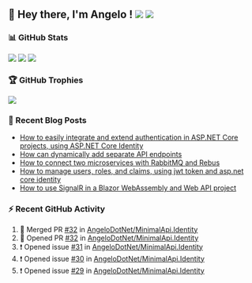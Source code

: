 ## 👋 Hey there, I'm Angelo ! ![](https://img.shields.io/badge/Intel-Core_i5_12th-0071C5?style=for-the-badge&logo=intel&logoColor=white) <a href="https://www.buymeacoffee.com/angelodotnet" target="_blank"><img src="https://img.shields.io/badge/Buy%20Me%20A%20Coffee-FFDD00.svg?style=for-the-badge&logo=Buy-Me-A-Coffee&logoColor=black"></a>

### 📊 GitHub Stats
![](http://github-profile-summary-cards.vercel.app/api/cards/profile-details?username=angelodotnet&theme=default)
![](http://github-profile-summary-cards.vercel.app/api/cards/repos-per-language?username=angelodotnet&theme=default)
![](http://github-profile-summary-cards.vercel.app/api/cards/most-commit-language?username=angelodotnet&theme=default)
<!--
![](http://github-profile-summary-cards.vercel.app/api/cards/stats?username=angelodotnet&theme=default)
![](http://github-profile-summary-cards.vercel.app/api/cards/productive-time?username=angelodotnet&theme=default&utcOffset=2)

![](https://github-readme-stats.vercel.app/api?username=angelodotnet&theme=dracula&show_icons=true&hide_border=true&count_private=true)
![](https://github-readme-streak-stats.herokuapp.com/?user=angelodotnet&theme=dracula&hide_border=true)
-->

### 🏆 GitHub Trophies
<img src="https://github-profile-trophy.vercel.app/?username=AngeloDotNet&no-frame=false&no-bg=false&margin-w=4&row=1" />

### 📝 Recent Blog Posts  
<!-- BLOG-POST-LIST:START -->
- [How to easily integrate and extend authentication in ASP.NET Core projects, using ASP.NET Core Identity](https://dev.to/angelodotnet/how-to-easily-integrate-and-extend-authentication-in-aspnet-core-projects-using-aspnet-core-130p)
- [How can dynamically add separate API endpoints](https://dev.to/angelodotnet/how-can-dynamically-add-separate-api-endpoints-4h56)
- [How to connect two microservices with RabbitMQ and Rebus](https://dev.to/angelodotnet/how-to-connect-two-microservices-with-rabbitmq-and-rebus-278)
- [How to manage users, roles, and claims, using jwt token and asp.net core identity](https://dev.to/angelodotnet/how-to-manage-roles-permissions-and-more-using-jwt-token-and-aspnet-core-identity-11k0)
- [How to use SignalR in a Blazor WebAssembly and Web API project](https://dev.to/angelodotnet/how-to-use-signalr-in-a-blazor-webassembly-and-web-api-project-27cp)
<!-- BLOG-POST-LIST:END -->

### ⚡ Recent GitHub Activity
<!--START_SECTION:activity-->
1. 🎉 Merged PR [#32](https://github.com/AngeloDotNet/MinimalApi.Identity/pull/32) in [AngeloDotNet/MinimalApi.Identity](https://github.com/AngeloDotNet/MinimalApi.Identity)
2. 💪 Opened PR [#32](https://github.com/AngeloDotNet/MinimalApi.Identity/pull/32) in [AngeloDotNet/MinimalApi.Identity](https://github.com/AngeloDotNet/MinimalApi.Identity)
3. ❗ Opened issue [#31](https://github.com/AngeloDotNet/MinimalApi.Identity/issues/31) in [AngeloDotNet/MinimalApi.Identity](https://github.com/AngeloDotNet/MinimalApi.Identity)
4. ❗ Opened issue [#30](https://github.com/AngeloDotNet/MinimalApi.Identity/issues/30) in [AngeloDotNet/MinimalApi.Identity](https://github.com/AngeloDotNet/MinimalApi.Identity)
5. ❗ Opened issue [#29](https://github.com/AngeloDotNet/MinimalApi.Identity/issues/29) in [AngeloDotNet/MinimalApi.Identity](https://github.com/AngeloDotNet/MinimalApi.Identity)
<!--END_SECTION:activity-->
